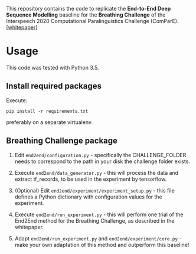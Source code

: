 This repository contains the code to replicate the <b>End-to-End Deep Sequence Modelling</b> baseline for the <b>Breathing Challenge</b> of the Interspeech 2020 Computational Paralinguistics Challenge (ComParE). [<a href="http://www.compare.openaudio.eu/">whitepaper</a>]

# Usage

This code was tested with Python 3.5.

## Install required packages
Execute:

    pip install -r requirements.txt
    
preferably on a separate virtualenv.


## Breathing Challenge package

1. Edit ```end2end/configuration.py``` - specifically the CHALLENGE_FOLDER needs to correspond to the path in your disk the challenge folder exists.

2. Execute ```end2end/data_generator.py``` - this will process the data and extract tf_records, to be used in the experiment by tensorflow.

3. (Optional) Edit ```end2end/experiment/experiment_setup.py``` - this file defines a Python dictionary with configuration values for the experiment.

4. Execute ```end2end/run_experiment.py``` - this will perform one trial of the End2End method for the Breathing Challenge, as described in the whitepaper.

5. Adapt ```end2end/run_experiment.py``` and ```end2end/experiment/core.py``` - make your own adaptation of this method and outperform this baseline!

